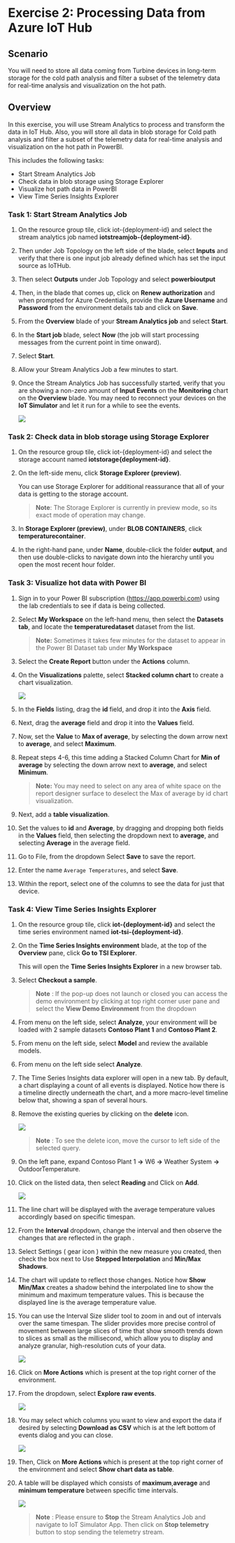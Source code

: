 # Exercise 2: Processing Data from Azure IoT Hub 

## Scenario

You will need to store all data coming from Turbine devices in long-term storage for the cold path analysis and filter a subset of the telemetry data for real-time analysis and visualization on the hot path.

## Overview

In this exercise, you will use Stream Analytics to process and transform the data in IoT Hub. Also, you will store all data in blob storage for Cold path analysis and filter a subset of the telemetry data for real-time analysis and visualization on the hot path in PowerBI.

This includes the following tasks:

* Start Stream Analytics Job
* Check data in blob storage using Storage Explorer
* Visualize hot path data in PowerBI
* View Time Series Insights Explorer

### Task 1: Start Stream Analytics Job

1. On the resource group tile, click iot-{deployment-id} and select the stream analytics job named **iotstreamjob-{deployment-id}**.

1. Then under Job Topology on the left side of the blade, select **Inputs**  and verify that there is one input job already defined which has set the input source as IoTHub.

1. Then select **Outputs** under Job Topology and select **powerbioutput** 

1. Then, in the blade that comes up, click on **Renew authorization** and when prompted for Azure Credentials, provide the  **Azure Username** <inject key="AzureAdUserEmail"></inject> and **Password** <inject key="AzureAdUserPassword"></inject> from the environment details tab and click on **Save**.

1. From the **Overview** blade of your **Stream Analytics job** and select **Start**.

1. In the **Start job** blade, select **Now** (the job will start processing messages from the current point in time onward).

1. Select **Start**.

1. Allow your Stream Analytics Job a few minutes to start.

1. Once the Stream Analytics Job has successfully started, verify that you are showing a non-zero amount of **Input Events** on the **Monitoring** chart on the **Overview** blade. You may need to reconnect your devices on the **IoT Simulator** and let it run for a while to see the events.

   ![](./media/monitor.png)

### Task 2: Check data in blob storage using Storage Explorer

1. On the resource group tile, click iot-{deployment-id} and select the storage account named **iotstorage{deployment-id}**.

1. On the left-side menu, click **Storage Explorer (preview)**.

    You can use Storage Explorer for additional reassurance that all of your data is getting to the storage account. 

    > **Note**:  The Storage Explorer is currently in preview mode, so its exact mode of operation may change.

1. In **Storage Explorer (preview)**, under **BLOB CONTAINERS**, click **temperaturecontainer**.
 
1. In the right-hand pane, under **Name**, double-click the folder **output**, and then use double-clicks to navigate down into the hierarchy until you open the most recent hour folder.

### Task 3: Visualize hot data with Power BI

1. Sign in to your Power BI subscription (<https://app.powerbi.com>) using the lab credentials to see if data is being collected.

1. Select **My Workspace** on the left-hand menu, then select the **Datasets tab**, and locate the **temperaturedataset** dataset from the list.

   > **Note:** Sometimes it takes few minutes for the dataset to appear in the Power BI Dataset tab under **My Workspace**

1. Select the **Create Report** button under the **Actions** column.

1. On the **Visualizations** palette, select **Stacked column chart** to create a chart visualization.

   ![](media/powerbidataset.png)

1. In the **Fields** listing, drag the **id** field, and drop it into the **Axis** field.

1. Next, drag the **average** field and drop it into the **Values** field.

1. Now, set the **Value** to **Max of average**, by selecting the down arrow next to **average**, and select **Maximum**.

1. Repeat steps 4-6, this time adding a Stacked Column Chart for **Min of average** by selecting the down arrow next to **average**, and select **Minimum**. 
   
    > **Note:** You may need to select on any area of white space on the report designer surface to deselect the Max of average by id chart visualization.

1. Next, add a **table visualization**.

1. Set the values to **id** and **Average**, by dragging and dropping both fields in the **Values** field, then selecting the dropdown next to **average**, and selecting **Average** in the average field.

1. Go to File, from the dropdown Select **Save** to save the report.

1. Enter the name `Average Temperatures`, and select **Save**.

1. Within the report, select one of the columns to see the data for just that device.
   
### Task 4: View Time Series Insights Explorer 

1. On the resource group tile, click **iot-{deployment-id}** and select the time series environment named **iot-tsi-{deployment-id}**.

1. On the **Time Series Insights environment** blade, at the top of the **Overview** pane, click **Go to TSI Explorer**.

    This will open the **Time Series Insights Explorer** in a new browser tab.

1. Select **Checkout a sample**.
  
    >**Note** : If the pop-up does not launch or closed you can access the demo environment by clicking at top right corner user pane and select the **View Demo Environment** from the dropdown
 
1. From menu on the left side, select **Analyze**, your environment will be loaded with 2 sample datasets **Contoso Plant 1** and **Contoso Plant 2**.

1. From menu on the left side, select **Model** and review the available models.

1. From menu on the left side select **Analyze**.

1. The Time Series Insights data explorer will open in a new tab. By default, a chart displaying a count of all events is displayed. Notice how there is a timeline directly underneath the chart, and a more macro-level timeline below that, showing a span of several hours.
  
1. Remove the existing queries by clicking on the **delete** icon.

   ![](media/tsi01.png)

   >**Note** : To see the delete icon, move the cursor to left side of the selected query.
      
1. On the left pane, expand Contoso Plant 1 **->** W6 **->** Weather System **->** OutdoorTemperature.

1. Click on the listed data, then select **Reading** and Click on **Add**.

   ![](media/tsi02.png)

1. The line chart will be displayed with the average temperature values accordingly based on specific timespan.

1. From the **Interval** dropdown, change the interval and then observe the changes that are reflected in the graph .

1. Select Settings ( gear icon ) within the new measure you created, then check the box next to Use **Stepped Interpolation** and **Min/Max Shadows**.

1. The chart will update to reflect those changes. Notice how **Show Min/Max** creates a shadow behind the interpolated line to show the minimum and maximum temperature values. This is because the displayed line is the average temperature value.

1. You can use the Interval Size slider tool to zoom in and out of intervals over the same timespan. The slider provides more precise control of movement between large slices of time that show smooth trends down to slices as small as the millisecond, which allow you to display and analyze granular, high-resolution cuts of your data.

   ![](media/tsi06.png)

1. Click on **More Actions** which is present at the top right corner of the environment.

1. From the dropdown, select **Explore raw events**.

   ![](media/tsi08.png)

1. You may select which columns you want to view and export the data if desired by selecting **Download as CSV** which is at the left bottom of events dialog and you can close.

   ![](media/tsi05.png)
   
1. Then, Click on **More Actions** which is present at the top right corner of the environment and select **Show chart data as table**.
  
1. A table will be displayed which consists of **maximum**,**average** and **minimum temperature** between specific time intervals.

   ![](media/tsi09.png)

   >**Note** : Please ensure to **Stop** the Stream Analytics Job and navigate to IoT Simulator App. Then click on **Stop telemetry** button to stop sending the telemetry stream.
